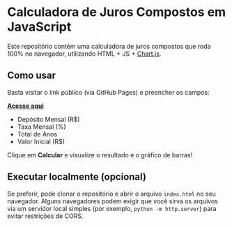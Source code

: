 # Calculadora de Juros Compostos em JavaScript

Este repositório contém uma calculadora de juros compostos que roda 100% no navegador, utilizando HTML + JS + [Chart.js](https://www.chartjs.org/).

## Como usar

Basta visitar o link público (via GitHub Pages) e preencher os campos:

[**Acesse aqui**](https://SEU_USUARIO.github.io/calculadora-juros-js/)

- Depósito Mensal (R$)
- Taxa Mensal (%)
- Total de Anos
- Valor Inicial (R$)

Clique em **Calcular** e visualize o resultado e o gráfico de barras!

## Executar localmente (opcional)

Se preferir, pode clonar o repositório e abrir o arquivo `index.html` no seu navegador. Alguns navegadores podem exigir que você sirva os arquivos via um servidor local simples (por exemplo, `python -m http.server`) para evitar restrições de CORS.

